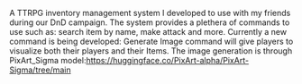 A TTRPG inventory management system I developed to use with my friends during our DnD campaign.
The system provides a plethera of commands to use such as: search item by name, make attack and more.
Currently a new command is being developed: Generate Image command will give players to visualize both their players and their Items.
The image generation is through PixArt_Sigma model:https://huggingface.co/PixArt-alpha/PixArt-Sigma/tree/main
